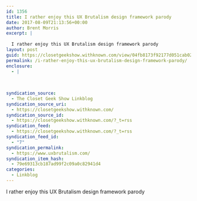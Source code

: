 ```yaml
---
id: 1356
title: I rather enjoy this UX Brutalism design framework parody
date: 2017-08-09T21:13:56+00:00
author: Brent Morris
excerpt: |
  
  I rather enjoy this UX Brutalism design framework parody
layout: post
guid: https://closetgeekshow.withknown.com/view/04fb8173f92177d051cab024d7dee7f8
permalink: /i-rather-enjoy-this-ux-brutalism-design-framework-parody/
enclosure:
  - |
    
    
    
syndication_source:
  - The Closet Geek Show Linkblog
syndication_source_uri:
  - https://closetgeekshow.withknown.com/
syndication_source_id:
  - https://closetgeekshow.withknown.com/?_t=rss
syndication_feed:
  - https://closetgeekshow.withknown.com/?_t=rss
syndication_feed_id:
  - "7"
syndication_permalink:
  - https://www.uxbrutalism.com/
syndication_item_hash:
  - 79e69313cb187ad99f2c09a0c82941d4
categories:
  - Linkblog
---
```

<div class="known-bookmark">
  <div class="e-content">
    <p>
      I rather enjoy this UX Brutalism design framework parody
    </p>
  </div>
</div>